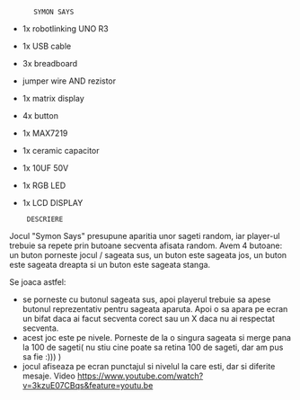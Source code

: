           SYMON SAYS

- 1x robotlinking UNO R3
- 1x USB cable
- 3x breadboard
- jumper wire AND rezistor
- 1x matrix display
- 4x button
- 1x MAX7219
- 1x ceramic capacitor
- 1x 10UF 50V
- 1x RGB LED
- 1x LCD DISPLAY


       DESCRIERE
Jocul "Symon Says" presupune aparitia unor sageti random, iar player-ul trebuie sa repete prin butoane secventa afisata random. Avem 4 butoane: un buton porneste jocul / sageata sus, un buton este sageata jos, un buton este sageata dreapta si un buton este sageata stanga.

Se joaca astfel:
   - se porneste cu butonul sageata sus, apoi playerul trebuie sa apese butonul reprezentativ pentru sageata aparuta. Apoi o sa apara pe ecran un bifat daca ai facut secventa corect sau un X daca nu ai respectat secventa.
   - acest joc este pe nivele. Porneste de la o singura sageata si merge pana la 100 de sageti( nu stiu cine poate sa retina 100 de sageti, dar am pus sa fie :))) )
   - jocul afiseaza pe ecran punctajul si nivelul la care esti, dar si diferite mesaje.
       Video
         https://www.youtube.com/watch?v=3kzuE07CBqs&feature=youtu.be
